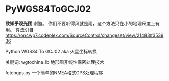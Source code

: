 PyWGS84ToGCJ02
==============

**致知乎观光团**
谢邀。
你们不要听得风就是雨，这个方法只在小的地理尺度上有用。
算法引自<https://on4wp7.codeplex.com/SourceControl/changeset/view/21483#353936>


Python WGS84 To GCJ02 aka 火星坐标转换 

关键词: wgtochina\_lb 地形图非线性保密处理技术


fetchgps.py 一个简单的NMEA格式GPS处理程序

